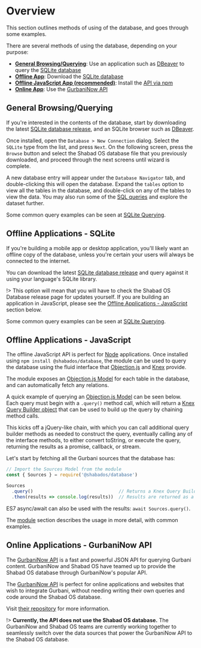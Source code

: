 # Overview

This section outlines methods of using of the database, and goes through some examples.

There are several methods of using the database, depending on your purpose:
- [**General Browsing/Querying**](#general-browsingquerying): Use an application such as [DBeaver](https://dbeaver.io/) to query the  [SQLite database](https://github.com/ShabadOS/database/releases)
- [**Offline App**](#offline-applications-sqlite): Download the [SQLite database](https://github.com/ShabadOS/database/releases)
- [**Offline JavaScript App (recommended)**](#offline-applications-javascript): Install the [API via npm](installation#npm)
- [**Online App**](#online-applications-gurbaninow-api): Use the [GurbaniNow API](https://github.com/GurbaniNow/api)

## General Browsing/Querying
If you're interested in the contents of the database, start by downloading the latest
[SQLite database release](https://github.com/ShabadOS/database/releases), and an SQLite browser such as [DBeaver](https://dbeaver.io/).

Once installed, open the `Database > New Connection` dialog. Select the `SQLite` type from the list, and press `Next`. On the following screen, press the `Browse` button and select the Shabad OS database file that you previously downloaded, and proceed through the next screens until wizard is complete.

A new database entry will appear under the `Database Navigator` tab, and double-clicking this will open the database. Expand the `tables` option to view all the tables in the database, and double-click on any of the tables to view the data. You may also run some of the [SQL queries](#Offline-Applications-SQLite) and explore the dataset further.

Some common query examples can be seen at [SQLite Querying](usage/queries).

## Offline Applications - SQLite
If you're building a mobile app or desktop application, you'll likely want an offline copy of the database, unless you're certain your users will always be connected to the internet.

You can download the latest [SQLite database release](https://github.com/ShabadOS/database/releases) and query against it using your language's SQLite library.

!> This option will mean that you will have to check the Shabad OS Database release page for updates yourself. If you are building an application in JavaScript, please see the [Offline Applications - JavaScript](#Offline-Applications-JavaScript) section below.

Some common query examples can be seen at [SQLite Querying](usage/queries).

## Offline Applications - JavaScript

The offline JavaScript API is perfect for [Node](https://nodejs.org) applications. Once installed using `npm install @shabados/database`, the module can be used to query the database using the fluid interface that [Objection.js](http://vincit.github.io/objection.js/) and [Knex](https://knexjs.org/) provide.

The module exposes an [Objection.js Model](http://vincit.github.io/objection.js/#models) for each table in the database, and can automatically fetch any relations. 

A quick example of querying an [Objection.js Model](http://vincit.github.io/objection.js/#models) can be seen below. Each query must begin with a `.query()` method call, which will return a [Knex Query Builder object](https://knexjs.org/#Builder) that can be used to build up the query by chaining method calls.

This kicks off a jQuery-like chain, with which you can call additional query builder methods as needed to construct the query, eventually calling any of the interface methods, to either convert toString, or execute the query, returning the results as a  promise, callback, or stream.

Let's start by fetching all the Gurbani sources that the database has:

```js
// Import the Sources Model from the module
const { Sources } = require('@shabados/database')

Sources
  .query()                                // Returns a Knex Query Builder
  .then(results => console.log(results))  // Results are returned as a promise
```

ES7 async/await can also be used with the results: `await Sources.query()`.

The [module](usage/module) section describes the usage in more detail, with common examples.

## Online Applications - GurbaniNow API

The [GurbaniNow API](https://github.com/gurbaninow/api) is a fast and powerful JSON API for querying Gurbani content. GurbaniNow and Shabad OS have teamed up to provide the Shabad OS database through GurbaniNow's popular API. 

The [GurbaniNow API](https://github.com/gurbaninow/api) is perfect for online applications and websites that wish to integrate Gurbani, without needing writing their own queries and code around the Shabad OS database.

Visit [their repository](https://github.com/gurbaninow/api) for more information.

!> **Currently, the API does not use the Shabad OS database.** The GurbaniNow and Shabad OS teams are currently working together to seamlessly switch over the data sources that power the GurbaniNow API to the Shabad OS database.